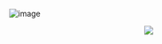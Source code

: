 ![image](https://github.com/codewithmahadihasan/codewithmahadihasan/assets/73072248/eea4e13c-1d71-4770-a053-48bdbd9dd2d8)


<p align="center">
  <a href="https://skillicons.dev">
    <img src="https://skillicons.dev/icons?i=js,aws,docker,azure,css,firebase,git,mongodb,mysql,react,py,postgres,express,nodejs" />
  </a>
</p>
